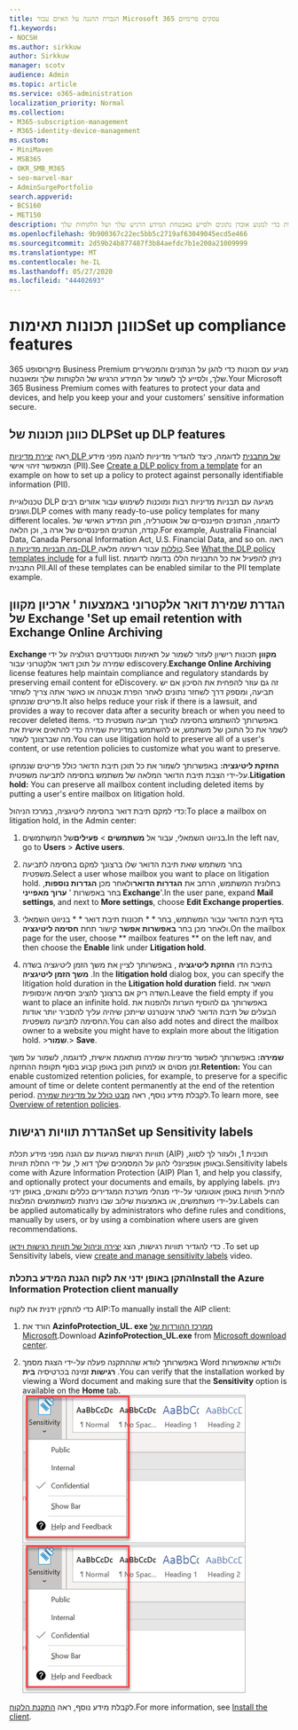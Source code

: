 ```yaml
---
title: הגברת ההגנה על האיום עבור Microsoft 365 עסקים פרימיום
f1.keywords:
- NOCSH
ms.author: sirkkuw
author: Sirkkuw
manager: scotv
audience: Admin
ms.topic: article
ms.service: o365-administration
localization_priority: Normal
ms.collection:
- M365-subscription-management
- M365-identity-device-management
ms.custom:
- MiniMaven
- MSB365
- OKR_SMB_M365
- seo-marvel-mar
- AdminSurgePortfolio
search.appverid:
- BCS160
- MET150
description: כוונן תכונות תאימות כדי למנוע אובדן נתונים ולסייע באבטחת המידע הרגיש שלך ושל הלקוחות שלך.
ms.openlocfilehash: 9b900367c22ec5bb5c2719af63049045ecd5e466
ms.sourcegitcommit: 2d59b24b877487f3b84aefdc7b1e200a21009999
ms.translationtype: MT
ms.contentlocale: he-IL
ms.lasthandoff: 05/27/2020
ms.locfileid: "44402693"
---
```

# <a name="set-up-compliance-features"></a><span data-ttu-id="67bbe-103">כוונן תכונות תאימות</span><span class="sxs-lookup"><span data-stu-id="67bbe-103">Set up compliance features</span></span>

<span data-ttu-id="67bbe-104">מיקרוסופט 365 Business Premium מגיע עם תכונות כדי להגן על הנתונים והמכשירים שלך, ולסייע לך לשמור על המידע הרגיש של הלקוחות שלך ומאובטח.</span><span class="sxs-lookup"><span data-stu-id="67bbe-104">Your Microsoft 365 Business Premium comes with features to protect your data and devices, and help you keep your and your customers' sensitive information secure.</span></span>

## <a name="set-up-dlp-features"></a><span data-ttu-id="67bbe-105">כוונן תכונות של DLP</span><span class="sxs-lookup"><span data-stu-id="67bbe-105">Set up DLP features</span></span>

<span data-ttu-id="67bbe-106">ראה [יצירת מדיניות DLP של מתבנית](https://docs.microsoft.com/microsoft-365/compliance/create-a-dlp-policy-from-a-template) לדוגמה, כיצד להגדיר מדיניות להגנה מפני מידע המאפשר זיהוי אישי (PII).</span><span class="sxs-lookup"><span data-stu-id="67bbe-106">See [Create a DLP policy from a template](https://docs.microsoft.com/microsoft-365/compliance/create-a-dlp-policy-from-a-template) for an example on how to set up a policy to protect against personally identifiable information (PII).</span></span> 
  
<span data-ttu-id="67bbe-107">טכנולוגיית DLP מגיעה עם תבניות מדיניות רבות ומוכנות לשימוש עבור אזורים רבים ושונים.</span><span class="sxs-lookup"><span data-stu-id="67bbe-107">DLP comes with many ready-to-use policy templates for many different locales.</span></span> <span data-ttu-id="67bbe-108">לדוגמה, הנתונים הפיננסיים של אוסטרליה, חוק המידע האישי של קנדה, הנתונים הפיננסיים של ארה ב, וכן הלאה.</span><span class="sxs-lookup"><span data-stu-id="67bbe-108">For example, Australia Financial Data, Canada Personal Information Act, U.S. Financial Data, and so on.</span></span> <span data-ttu-id="67bbe-109">ראה [מה תבניות מדיניות ה-DLP כוללות](https://docs.microsoft.com/microsoft-365/compliance/what-the-dlp-policy-templates-include) עבור רשימה מלאה.</span><span class="sxs-lookup"><span data-stu-id="67bbe-109">See [What the DLP policy templates include](https://docs.microsoft.com/microsoft-365/compliance/what-the-dlp-policy-templates-include) for a full list.</span></span> <span data-ttu-id="67bbe-110">ניתן להפעיל את כל התבניות הללו בדומה לדוגמת התבנית PII.</span><span class="sxs-lookup"><span data-stu-id="67bbe-110">All of these templates can be enabled similar to the PII template example.</span></span> 
  
## <a name="set-up-email-retention-with-exchange-online-archiving"></a><span data-ttu-id="67bbe-111">הגדרת שמירת דואר אלקטרוני באמצעות ' ארכיון מקוון של Exchange '</span><span class="sxs-lookup"><span data-stu-id="67bbe-111">Set up email retention with Exchange Online Archiving</span></span>

 <span data-ttu-id="67bbe-112">**Exchange מקוון** תכונות רישיון לעזור לשמור על תאימות וסטנדרטים רגולציה על ידי שמירה על תוכן דואר אלקטרוני עבור ediscovery.</span><span class="sxs-lookup"><span data-stu-id="67bbe-112">**Exchange Online Archiving** license features help maintain compliance and regulatory standards by preserving email content for eDiscovery.</span></span> <span data-ttu-id="67bbe-113">זה גם עוזר להפחית את הסיכון אם יש תביעה, ומספק דרך לשחזר נתונים לאחר הפרת אבטחה או כאשר אתה צריך לשחזר פריטים שנמחקו.</span><span class="sxs-lookup"><span data-stu-id="67bbe-113">It also helps reduce your risk if there is a lawsuit, and provides a way to recover data after a security breach or when you need to recover deleted items.</span></span> <span data-ttu-id="67bbe-114">באפשרותך להשתמש בחסימה לצורך תביעה משפטית כדי לשמר את כל התוכן של משתמש, או להשתמש במדיניות שמירה כדי להתאים אישית את מה שברצונך לשמר.</span><span class="sxs-lookup"><span data-stu-id="67bbe-114">You can use litigation hold to preserve all of a user's content, or use retention policies to customize what you want to preserve.</span></span>
  
<span data-ttu-id="67bbe-115">**החזקת ליטיגציה:** באפשרותך לשמור את כל תוכן תיבת הדואר כולל פריטים שנמחקו על-ידי הצבת תיבת הדואר המלאה של משתמש בחסימה לתביעה משפטית.</span><span class="sxs-lookup"><span data-stu-id="67bbe-115">**Litigation hold:** You can preserve all mailbox content including deleted items by putting a user's entire mailbox on litigation hold.</span></span> 
    
<span data-ttu-id="67bbe-116">כדי למקם תיבת דואר בחסימה ליטיגציה, במרכז הניהול:</span><span class="sxs-lookup"><span data-stu-id="67bbe-116">To place a mailbox on litigation hold, in the Admin center:</span></span>
    
1. <span data-ttu-id="67bbe-117">בניווט השמאלי, עבור אל **משתמשים** \> **פעילים**של המשתמשים.</span><span class="sxs-lookup"><span data-stu-id="67bbe-117">In the left nav, go to **Users** \> **Active users**.</span></span>
    
2. <span data-ttu-id="67bbe-118">בחר משתמש שאת תיבת הדואר שלו ברצונך למקם בחסימה לתביעה משפטית.</span><span class="sxs-lookup"><span data-stu-id="67bbe-118">Select a user whose mailbox you want to place on litigation hold.</span></span> <span data-ttu-id="67bbe-119">בחלונית המשתמש, הרחב את **הגדרות הדואר**ולאחר מכן **הגדרות נוספות**, בחר באפשרות ' **ערוך מאפייני Exchange**'.</span><span class="sxs-lookup"><span data-stu-id="67bbe-119">In the user pane, expand **Mail settings**, and next to **More settings**, choose **Edit Exchange properties**.</span></span>
    
3. <span data-ttu-id="67bbe-120">בדף תיבת הדואר עבור המשתמש, בחר \* \* תכונות תיבת דואר \* \* בניווט השמאלי ולאחר מכן בחר **באפשרות אפשר** קישור תחת **חסימה ליטיגציה**.</span><span class="sxs-lookup"><span data-stu-id="67bbe-120">On the mailbox page for the user, choose \*\* mailbox features \*\* on the left nav, and then choose the **Enable** link under **Litigation hold**.</span></span>
    
4. <span data-ttu-id="67bbe-121">בתיבת הדו **החזקת ליטיגציה** , באפשרותך לציין את משך הזמן ליטיגציה בשדה **משך הזמן ליטיגציה** .</span><span class="sxs-lookup"><span data-stu-id="67bbe-121">In the **litigation hold** dialog box, you can specify the litigation hold duration in the **Litigation hold duration** field.</span></span> <span data-ttu-id="67bbe-122">השאר את השדה ריק אם ברצונך להציב חסימה אינסופית.</span><span class="sxs-lookup"><span data-stu-id="67bbe-122">Leave the field empty if you want to place an infinite hold.</span></span> <span data-ttu-id="67bbe-123">באפשרותך גם להוסיף הערות ולהפנות את הבעלים של תיבת הדואר לאתר אינטרנט שייתכן שיהיה עליך להסביר יותר אודות החסימה לתביעה משפטית.</span><span class="sxs-lookup"><span data-stu-id="67bbe-123">You can also add notes and direct the mailbox owner to a website you might have to explain more about the litigation hold.</span></span> <span data-ttu-id="67bbe-124">\>**שמור**.</span><span class="sxs-lookup"><span data-stu-id="67bbe-124">\> **Save**.</span></span>
    
<span data-ttu-id="67bbe-125">**שמירה:** באפשרותך לאפשר מדיניות שמירה מותאמת אישית, לדוגמה, לשמור על משך זמן מסוים או למחוק תוכן באופן קבוע בסוף תקופת ההחזקה.</span><span class="sxs-lookup"><span data-stu-id="67bbe-125">**Retention:** You can enable customized retention policies, for example, to preserve for a specific amount of time or delete content permanently at the end of the retention period.</span></span> <span data-ttu-id="67bbe-126">לקבלת מידע נוסף, ראה [מבט כולל על מדיניות שמירה](https://docs.microsoft.com/microsoft-365/compliance/retention-policies).</span><span class="sxs-lookup"><span data-stu-id="67bbe-126">To learn more, see [Overview of retention policies](https://docs.microsoft.com/microsoft-365/compliance/retention-policies).</span></span>

## <a name="set-up-sensitivity-labels"></a><span data-ttu-id="67bbe-127">הגדרת תוויות רגישות</span><span class="sxs-lookup"><span data-stu-id="67bbe-127">Set up Sensitivity labels</span></span>

<span data-ttu-id="67bbe-128">תוויות רגישות מגיעות עם הגנה מפני מידע תכלת (AIP) תוכנית 1, ולעזור לך לסווג, ובאופן אופציונלי להגן על המסמכים שלך דוא ל, על ידי החלת תוויות.</span><span class="sxs-lookup"><span data-stu-id="67bbe-128">Sensitivity labels come with Azure Information Protection (AIP) Plan 1, and help you classify, and optionally protect your documents and emails, by applying labels.</span></span> <span data-ttu-id="67bbe-129">ניתן להחיל תוויות באופן אוטומטי על-ידי מנהלי מערכת המגדירים כללים ותנאים, באופן ידני על-ידי משתמשים, או באמצעות שילוב שבו ניתנות למשתמשים המלצות.</span><span class="sxs-lookup"><span data-stu-id="67bbe-129">Labels can be applied automatically by administrators who define rules and conditions, manually by users, or by using a combination where users are given recommendations.</span></span>

<span data-ttu-id="67bbe-130">כדי להגדיר תוויות רגישות, הצג [יצירה וניהול של תוויות רגישות וידאו](https://support.office.com/article/2fb96b54-7dd2-4f0c-ac8d-170790d4b8b9) .</span><span class="sxs-lookup"><span data-stu-id="67bbe-130">To set up Sensitivity labels, view [create and manage sensitivity labels](https://support.office.com/article/2fb96b54-7dd2-4f0c-ac8d-170790d4b8b9) video.</span></span>



### <a name="install-the-azure-information-protection-client-manually"></a><span data-ttu-id="67bbe-131">התקן באופן ידני את לקוח הגנת המידע בתכלת</span><span class="sxs-lookup"><span data-stu-id="67bbe-131">Install the Azure Information Protection client manually</span></span>

<span data-ttu-id="67bbe-132">כדי להתקין ידנית את לקוח AIP:</span><span class="sxs-lookup"><span data-stu-id="67bbe-132">To manually install the AIP client:</span></span>

1. <span data-ttu-id="67bbe-133">הורד את **AzinfoProtection_UL. exe** [ממרכז ההורדות של Microsoft](https://www.microsoft.com/download/details.aspx?id=53018).</span><span class="sxs-lookup"><span data-stu-id="67bbe-133">Download **AzinfoProtection_UL.exe** from [Microsoft download center](https://www.microsoft.com/download/details.aspx?id=53018).</span></span>
 
2. <span data-ttu-id="67bbe-134">באפשרותך לוודא שההתקנה פעלה על-ידי הצגת מסמך Word ולוודא שהאפשרות **רגישות** זמינה בכרטיסיה **בית** .</span><span class="sxs-lookup"><span data-stu-id="67bbe-134">You can verify that the installation worked by viewing a Word document and making sure that the **Sensitivity** option is available on the **Home** tab.</span></span>
<br/><span data-ttu-id="67bbe-135">![הכרטיסייה ' הגנה ' נפתחת במסמך Word.](../media/word-sensitivity.png)</span><span class="sxs-lookup"><span data-stu-id="67bbe-135">![Protection tab drop-down in a Word document.](../media/word-sensitivity.png)</span></span>

<span data-ttu-id="67bbe-136">לקבלת מידע נוסף, ראה [התקנת הלקוח](https://docs.microsoft.com/azure/information-protection/infoprotect-tutorial-step3).</span><span class="sxs-lookup"><span data-stu-id="67bbe-136">For more information, see [Install the client](https://docs.microsoft.com/azure/information-protection/infoprotect-tutorial-step3).</span></span>
